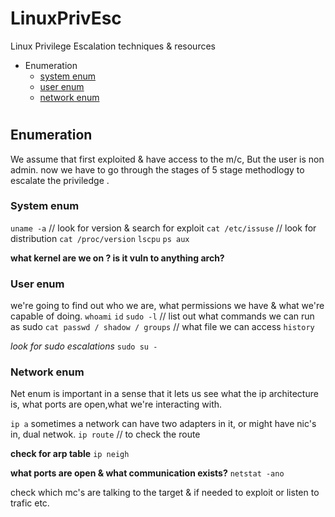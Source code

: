 # LinuxPrivEsc
Linux Privilege Escalation techniques &amp; resources

- Enumeration
  - [system enum](#system-enum)
  - [user enum](#user-enum)
  - [network enum](#network-enum)
  





# 
## Enumeration
We assume that first exploited & have access to the m/c,
But the user is non admin. now we have to go through the stages of 5
stage methodlogy to escalate the priviledge .
### System enum

`uname -a` // look for version & search for exploit
`cat /etc/issuse` // look for distribution
`cat /proc/version`
`lscpu`
`ps aux`

**what kernel are we on ? is it vuln to anything arch?**

### User enum

we're going to find out who we are, what permissions we have & what we're capable of doing.
`whoami`
`id`
`sudo -l` // list out what commands we can run as sudo
`cat passwd / shadow / groups` // what file we can access
`history`

*look for sudo escalations*
`sudo su -`

### Network enum

Net enum is important in a sense that it lets us see what the ip architecture is, what ports are open,what we're interacting with.

`ip a` 
sometimes a network can have two adapters in it, or might have nic's in, dual netwok.
`ip route` // to check the route

**check for arp table**
`ip neigh`

**what ports are open & what communication exists?**
`netstat -ano`

check which mc's are talking to the target & if needed to exploit or listen to trafic etc. 
